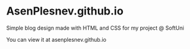 # AsenPlesnev.github.io

Simple blog design made with HTML and CSS for my project @ SoftUni

You can view it at asenplesnev.github.io
